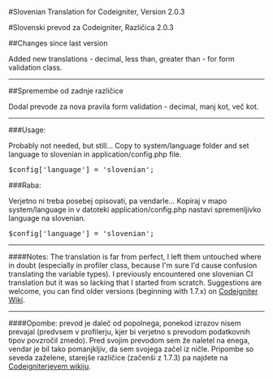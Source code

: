 #Slovenian Translation for Codeigniter, Version 2.0.3

#Slovenski prevod za Codeigniter, Različica 2.0.3


##Changes since last version

Added new translations - decimal, less than, greater than - for form validation class.

------------

##Spremembe od zadnje različice

Dodal prevode za nova pravila form validation - decimal, manj kot, več kot.

------------

###Usage:

Probably not needed, but still... Copy to system/language folder and set language to slovenian in application/config.php file.

<pre>$config['language'] = 'slovenian';</pre>

###Raba:

Verjetno ni treba posebej opisovati, pa vendarle... Kopiraj v mapo system/language in v datoteki application/config.php nastavi spremenljivko language na slovenian.

<pre>$config['language'] = 'slovenian';</pre>

------------

####Notes:
The translation is far from perfect, I left them untouched where in doubt (especially in profiler class, because I'm sure I'd cause confusion translating the variable types). I previously encountered one slovenian CI translation but it was so lacking that I started from scratch. Suggestions are welcome, you can find older versions (beginning with 1.7.x) on [Codeigniter Wiki](http://codeigniter.com/wiki/Slovenian/).

------------

####Opombe:
prevod je daleč od popolnega, ponekod izrazov nisem prevajal (predvsem v profilerju, kjer bi verjetno s prevodom podatkovnih tipov povzročil zmedo). Pred svojim prevodom sem že naletel na enega, vendar je bil tako pomanjkljiv, da sem svojega začel iz ničle. Pripombe so seveda zaželene, starejše različice (začenši z 1.7.3) pa najdete na [Codeigniterjevem wikiju](http://codeigniter.com/wiki/Slovenian).

